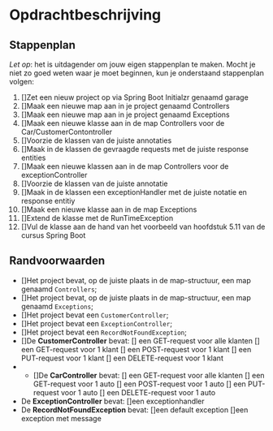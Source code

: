 # Opdrachtbeschrijving


## Stappenplan
_Let op_: het is uitdagender om jouw eigen stappenplan te maken. Mocht je niet zo goed weten waar je moet beginnen, kun je onderstaand stappenplan volgen:
1. []Zet een nieuw project op via Spring Boot Initialzr genaamd garage
2. []Maak een nieuwe map aan in je project genaamd Controllers
3. []Maak een nieuwe map aan in je project genaamd Exceptions
4. []Maak een nieuwe klasse aan in de map Controllers voor de Car/CustomerContontroller
5. []Voorzie de klassen van de juiste annotaties
6. []Maak in de klassen de gevraagde requests met de juiste response entities
7. []Maak een nieuwe klassen aan in de map Controllers voor de exceptionController
8. []Voorzie de klassen van de juiste annotatie
9. []Maak in de klassen een exceptionHandler met de juiste notatie en response entitiy
10. []Maak een nieuwe klasse aan in de map Exceptions
11. []Extend de klasse met de RunTimeException
12. []Vul de klasse aan de hand van het voorbeeld van hoofdstuk 5.11 van de cursus Spring Boot
## Randvoorwaarden

- []Het project bevat, op de juiste plaats in de map-structuur, een map genaamd `Controllers`;
- []Het project bevat, op de juiste plaats in de map-structuur, een map genaamd `Exceptions`;
- []Het project bevat een `CustomerController`;
- []Het project bevat een `ExceptionController`;
- []Het project bevat een `RecordNotFoundException`;
- []De **CustomerController** bevat:
  [] een GET-request voor alle klanten
  [] een GET-request voor 1 klant
  [] een POST-request voor 1 klant
  [] een PUT-request voor 1 klant
  [] een DELETE-request voor 1 klant
- - []De **CarController** bevat:
    [] een GET-request voor alle klanten
    [] een GET-request voor 1 auto
    [] een POST-request voor 1 auto
    [] een PUT-request voor 1 auto
    [] een DELETE-request voor 1 auto
- De **ExceptionController** bevat:
  []een exceptionhandler
- De **RecordNotFoundException** bevat:
  []een default exception
  []een exception met message

